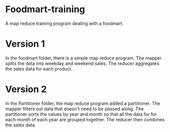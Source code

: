 # Foodmart-training
A map reduce training program dealing with a foodmart.

# Version 1
In the foodmart folder, there is a simple map reduce program. The mapper splits the data into weekday and weekend sales. The reducer aggregates the sales data for each product.

# Version 2
In the Partitioner folder, the map reduce program added a partitioner. The mapper filters out data that doesn't need to be passed along. The partitioner sorts the values by year and month so that all the data for for each month of each year are grouped together. The reducer then combines the sales data.
